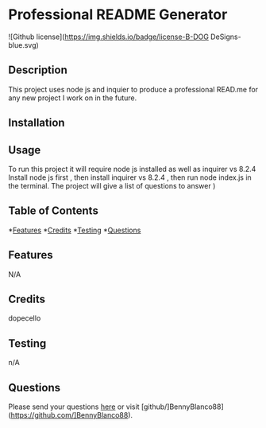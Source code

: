 # Professional README Generator
  ![Github license](https://img.shields.io/badge/license-B-DOG DeSigns-blue.svg)
  ## Description
  This project uses node js and inquier to produce a professional READ.me for any new project I work on in the future.
  ## Installation
  
  ## Usage
  To run this project it will require node js installed as well as inquirer vs 8.2.4 Install node js first , then install inquirer vs 8.2.4 , then run node index.js in the terminal. The project will give a list of questions to answer )
  ## Table of Contents
  *[Features](#features)
  *[Credits](#credits)
  *[Testing](#testing)
  *[Questions](#questions)
  ## Features
  N/A
  ## Credits
  dopecello
  ## Testing
  n/A
  ## Questions
  Please send your questions [here](mailto:ben.langs@yahoo.com?subject=[GitHub]%20Dev%20Connect) or visit [github/]BennyBlanco88](https://github.com/]BennyBlanco88).

